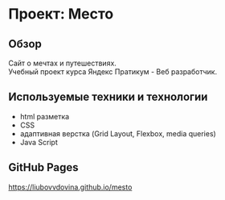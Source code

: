 # Проект: Место

## Обзор
Сайт о мечтах и путешествиях.  
Учебный проект курса Яндекс Пратикум - Веб разработчик.

## Используемые техники и технологии
- html разметка
- CSS
- адаптивная верстка (Grid Layout, Flexbox, media queries)
- Java Script

## GitHub Pages
https://liubovvdovina.github.io/mesto
